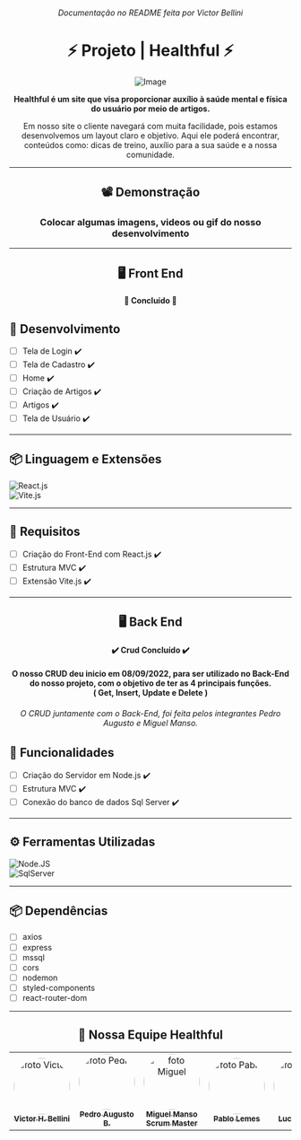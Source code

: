 <div align="center">
  
<h6>
  Documentação no README feita por Victor Bellini
</h6>

# ⚡ Projeto | Healthful ⚡

![Image](https://github.com/Miguel-Manso/Healthful/blob/master/Healthful/src/Assets/logo.svg)
  
<p>
  <b>Healthful é um site que visa proporcionar auxílio à saúde mental e física do usuário por meio de artigos.</b>
</p>

<p>Em nosso site o cliente navegará com muita facilidade, pois estamos desenvolvemos um layout claro e objetivo. Aqui ele poderá encontrar, conteúdos como: dicas de treino, auxílio para a sua saúde e a nossa comunidade.</p>

---

## 📽️ Demonstração 

<h3>Colocar algumas imagens, videos ou gif do nosso desenvolvimento</h3>

---
## 🖥️ Front End

<h4 align="center">

🤯 Concluído 🤯

</h4>


<div align="left">

## 🧱 Desenvolvimento
- [ ] Tela de Login ✔️
- [ ] Tela de Cadastro ✔️
- [ ] Home ✔️
- [ ] Criação de Artigos ✔️
- [ ] Artigos ✔️
- [ ] Tela de Usuário ✔️

---
## 📦 Linguagem e Extensões

![React.js](https://img.shields.io/badge/-React.js-0D1117?style=for-the-badge&logo=react&labelColor=0D1117)&nbsp; <br>
![Vite.js](https://img.shields.io/badge/-Vite.js-0D1117?style=for-the-badge&logo=Vite&labelColor=0D1117)&nbsp;

---
## 👾 Requisitos

- [ ] Criação do Front-End com React.js ✔️ <br/> 
- [ ] Estrutura MVC ✔️ <br/>
- [ ] Extensão Vite.js ✔️ <br/>

</div>

---
## 🖥️ Back End

<h4 align="center"> 

✔️ Crud Concluído ✔️

</h4>

<h4>O nosso CRUD deu inicio em 08/09/2022, para ser utilizado no Back-End do nosso projeto, com o objetivo de ter as 4 principais funções. <br>
( Get, Insert, Update e Delete )</h4>
<h6>O CRUD juntamente com o Back-End, foi feita pelos integrantes Pedro Augusto e Miguel Manso.</h6>

<div align="left">

## 👾 Funcionalidades

- [ ] Criação do Servidor em Node.js ✔️ <br/>
- [ ] Estrutura MVC ✔️ <br/>
- [ ] Conexão do banco de dados Sql Server ✔️ <br/>

---
## ⚙ Ferramentas Utilizadas

![Node.JS](https://img.shields.io/badge/-Node.JS-0D1117?style=for-the-badge&logo=node.js&labelColor=0D1117&textColor=0D1117)&nbsp; <br>
![SqlServer](https://img.shields.io/badge/-Sql%20Server-0D1117?style=for-the-badge&logo=Microsoft-SQL-Server&labelColor=0D1117)&nbsp;

---
## 📦 Dependências

- [ ] axios <br/>
- [ ] express <br/>
- [ ] mssql <br/>
- [ ] cors <br/>
- [ ] nodemon <br/>
- [ ] styled-components <br/>
- [ ] react-router-dom <br/>

</div>

---

## 💚 Nossa Equipe Healthful

<table align='center'>

  <tr>
    <td align="center"><a href="https://github.com/VictorHBellini"><img style="border-radius: 50%;" src="https://avatars.githubusercontent.com/u/114271274?s=400&u=d01d133c379987af2ae6a48388c5591d16b41900&v=4" width="100px;" alt="foto Victor"/><br /><sub><b>Victor H. Bellini</b></sub></a><br/>
    </td>
    <td align="center"><a href="https://github.com/PedroAugustoB"><img style="border-radius: 50%;" src="https://avatars.githubusercontent.com/u/99665373?v=4" width="100px;" alt="foto Pedro"/><br /><sub><b>Pedro Augusto B.</b></sub></a><br/>
    </td>
     <td align="center"><a href="https://github.com/Miguel-Manso"><img style="border-radius: 50%;" src="https://avatars.githubusercontent.com/u/8761915?v=4" width="100px;" alt="foto Miguel"/><br /><sub><b>Miguel Manso <br> Scrum Master</b></sub></a><br/>
    </td>
    <td align="center"><a href="https://github.com/PabloLdS"><img style="border-radius: 50%;" src="https://avatars.githubusercontent.com/u/99665625?v=4" width="100px;" alt="foto Pablo"/><br /><sub><b>Pablo Lemes</b></sub></a><br/>
    </td>
    </td>
    <td align="center"><a href="https://github.com/LulaoSpada"><img style="border-radius: 50%;" src="https://avatars.githubusercontent.com/u/62063654?v=4" width="100px;" alt="foto Lucas"/><br /><sub><b>Lucas Spada</b></sub></a><br/>
    </td>
  </tr>

</div>
